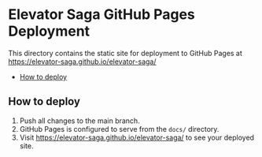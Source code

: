 # Elevator Saga GitHub Pages Deployment

This directory contains the static site for deployment to GitHub Pages at
<https://elevator-saga.github.io/elevator-saga/>

<!-- START doctoc generated TOC please keep comment here to allow auto update -->
<!-- DON'T EDIT THIS SECTION, INSTEAD RE-RUN doctoc TO UPDATE -->

- [How to deploy](#how-to-deploy)

<!-- END doctoc generated TOC please keep comment here to allow auto update -->

## How to deploy

1. Push all changes to the main branch.
2. GitHub Pages is configured to serve from the `docs/` directory.
3. Visit <https://elevator-saga.github.io/elevator-saga/> to see your deployed site.
